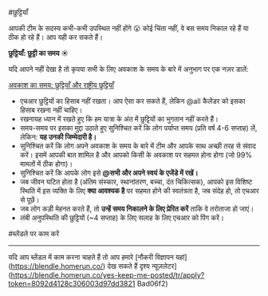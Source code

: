 #छुट्टियाँ

आपकी टीम के सदस्य कभी-कभी उपस्थित नहीं होंगे 😮 कोई चिंता नहीं, वे बस समय निकाल रहे हैं या ठीक हो रहे हैं। आप यही कर सकते हैं।

**छुट्टियाँ: छुट्टी का समय ☀️**

यदि आपने नहीं देखा है तो कृपया सभी के लिए अवकाश के समय के बारे में अनुभाग पर एक नज़र डालें:

[अवकाश का समय: छुट्टियाँ और राष्ट्रीय छुट्टियाँ](समय%20बंद%20छुट्टियाँ%20और%20राष्ट्रीय%20छुट्टियाँ%20dc2d206a3096412abe58e1db0ac79450.md)

- एचआर छुट्टियों का हिसाब नहीं रखता। आप ऐसा कर सकते हैं, लेकिन @all कैलेंडर को इसका हिसाब रखना नहीं चाहिए।
- रखनायह ध्यान में रखते हुए कि हम यात्रा के अंत में छुट्टियों का भुगतान नहीं करते हैं।
- समय-समय पर इसका मुद्दा उठाते हुए सुनिश्चित करें कि लोग पर्याप्त समय (प्रति वर्ष 4-6 सप्ताह) लें, लेकिन: **यह उनकी जिम्मेदारी है।**
- सुनिश्चित करें कि लोग अपने अवकाश के समय के बारे में टीम और आपके साथ अच्छी तरह से संवाद करें। इसमें आपकी बात शामिल है और आपको किसी के अवकाश पर सहमत होना होगा (जो 99% मामलों में ठीक होगा)।
- सुनिश्चित करें कि आपके लोग इसे **@सभी और अपने स्वयं के एजेंडे में रखें।**
- जब जीवन घटित होता है (अंतिम संस्कार, स्थानांतरण, बच्चा, दंत चिकित्सक), आपको इस विशिष्ट स्थिति में इस व्यक्ति के लिए **क्या आवश्यक है** पर सहमत होने की स्वतंत्रता है, जब संदेह हो, तो एचआर से पूछें।
- जब लोग कड़ी मेहनत करते हैं, तो **उन्हें समय निकालने के लिए प्रेरित करें** ताकि वे तरोताजा हो जाएं।
- लंबी अनुपस्थिति की छुट्टियों (~4 सप्ताह) के लिए सलाह के लिए एचआर को पिंग करें।

#ब्लेंडले पर काम करें

---

यदि आप ब्लेंडल में काम करना चाहते हैं तो आप हमारे [नौकरी विज्ञापन यहां] (https://blendle.homerun.co/) देख सकते हैं दृश्य न्यूज़लेटर](https://blendle.homerun.co/yes-keep-me-posted/tr/apply?token=8092d4128c306003d97dd3821 Bad06f2)